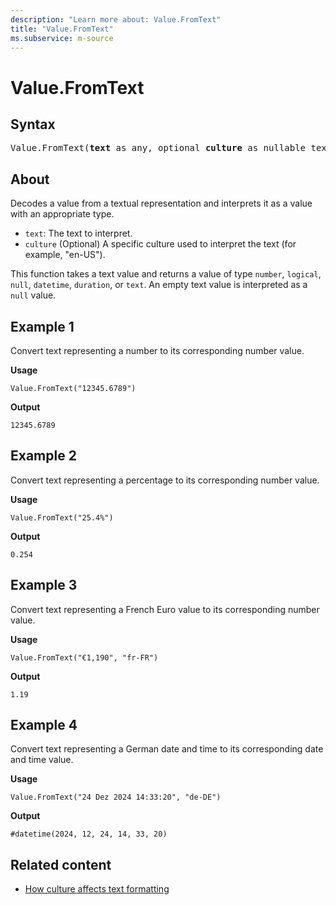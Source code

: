 ```yaml
---
description: "Learn more about: Value.FromText"
title: "Value.FromText"
ms.subservice: m-source
---
```

# Value.FromText

## Syntax

<pre>
Value.FromText(<b>text</b> as any, optional <b>culture</b> as nullable text) as any
</pre>

## About

Decodes a value from a textual representation and interprets it as a value with an appropriate type.

* `text`: The text to interpret.
* `culture` (Optional) A specific culture used to interpret the text (for example, "en-US").

This function takes a text value and returns a value of type `number`, `logical`, `null`, `datetime`, `duration`, or `text`. An empty text value is interpreted as a `null` value.

## Example 1

Convert text representing a number to its corresponding number value.

**Usage**

```powerquery-m
Value.FromText("12345.6789")
```

**Output**

`12345.6789`

## Example 2

Convert text representing a percentage to its corresponding number value.

**Usage**

```powerquery-m
Value.FromText("25.4%")
```

**Output**

`0.254`


## Example 3

Convert text representing a French Euro value to its corresponding number value.

**Usage**

```powerquery-m
Value.FromText("€1,190", "fr-FR")
```

**Output**

`1.19`

## Example 4

Convert text representing a German date and time to its corresponding date and time value.

**Usage**

```powerquery-m
Value.FromText("24 Dez 2024 14:33:20", "de-DE")
```

**Output**

`#datetime(2024, 12, 24, 14, 33, 20)`

## Related content

* [How culture affects text formatting](how-culture-affects-text-formatting.md)
